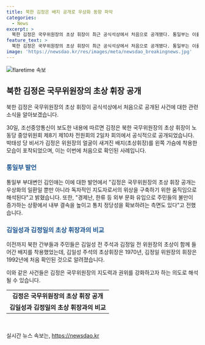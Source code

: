 ```yaml
---
title: 북한 김정은 배지 공개로 우상화 동향 파악
categories:
  - News
excerpt: >
  북한 김정은 국무위원장의 초상 휘장이 최근 공식석상에서 처음으로 공개됐다. 통일부는 이를 김정은 우상화 동향으로 판단하고, 주민들의 불만 증가와 내부 결속 강화를 위한 노력이라고 분석했다. 북한 주민들은 김일성과 김정일의 초상이 함께 들어간 배지를 착용했었으나, 김정은의 초상만 달린 휘장은 이번이 처음이다. 해당 뉴스는 김정은과 북한의 독자적인 지도자로서의 위상을 강화하는 의미가 있다.
feature_text: >
  북한 김정은 국무위원장의 초상 휘장이 최근 공식석상에서 처음으로 공개됐다. 통일부는 이를 김정은 우상화 동향으로 판단하고, 주민들의 불만 증가와 내부 결속 강화를 위한 노력이라고 분석했다. 북한 주민들은 김일성과 김정일의 초상이 함께 들어간 배지를 착용했었으나, 김정은의 초상만 달린 휘장은 이번이 처음이다. 해당 뉴스는 김정은과 북한의 독자적인 지도자로서의 위상을 강화하는 의미가 있다.
image: 'https://newsdao.kr/res/images/meta/newsdao_breakingnews.jpg'
---
```


<p><img src="https://newsdao.kr/res/images/meta/newsdao_breakingnews.jpg" alt="flaretime 속보" /></p>

<h2 data-ke-size="size26">북한 김정은 국무위원장의 초상 휘장 공개</h2>

<p>북한 김정은 국무위원장의 초상 휘장이 공식석상에서 처음으로 공개된 사건에 대한 관련 소식을 알아보겠습니다.</p>

<p data-ke-size="size16">30일, 조선중앙통신이 보도한 내용에 따르면 김정은 북한 국무위원장의 초상 휘장이 노동당 중앙위원회 제8기 제10차 전원회의 2일차 회의에서 공식적으로 공개되었습니다. 박태성 당 비서가 김정은 위원장의 얼굴이 새겨진 배지(초상휘장)를 왼쪽 가슴에 착용한 모습이 포착되었으며, 이는 이번에 처음으로 확인된 사례입니다.</p>

<h3><b><span style="color: #1a5490;">통일부 발언</span></b></h3>

<p data-ke-size="size16">통일부 부대변인 김인애는 이에 대한 발언에서 "김정은 국무위원장의 초상 휘장 공개는 우상화의 일환일 뿐만 아니라 독자적인 지도자로서의 위상을 구축하기 위한 움직임으로 해석된다"고 밝혔습니다. 또한, "경제난, 한류 등 외부 문화 유입으로 주민들의 불만이 증가하는 상황에서 내부 결속을 높이고 통치 정당성을 확보하려는 측면도 있다"고 전했습니다.</p>

<h3><b><span style="color: #1a5490;">김일성과 김정일의 초상 휘장과의 비교</span></b></h3>

<p data-ke-size="size16">이전까지 북한 간부들과 주민들은 김일성 전 주석과 김정일 전 위원장의 초상이 함께 들어간 배지를 착용했었는데, 김일성 주석의 초상휘장은 1970년, 김정일 위원장의 휘장은 1992년에 처음 확인된 것으로 알려졌습니다.</p>

<p>이와 같은 사건들은 김정은 국무위원장의 지도력과 권위를 강화하고자 하는 의도로 해석될 수 있습니다.</p>

<table>
    <tr>
        <td style="text-align: center; height: 17px;"><b>김정은 국무위원장의 초상 휘장 공개</b></td>
    </tr>
    <tr>
        <td style="text-align: center; height: 17px;"><b>김일성과 김정일의 초상 휘장과의 비교</b></td>
    </tr>
</table>

<p data-ke-size="size16">&nbsp;</p>
실시간 뉴스 속보는, <a href="https://newsdao.kr" rel="dofollow">https://newsdao.kr</a>


